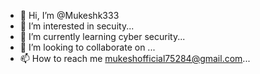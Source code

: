 - 👋 Hi, I’m @Mukeshk333
- 👀 I’m interested in secuity...
- 🌱 I’m currently learning cyber security...
- 💞️ I’m looking to collaborate on ...
- 📫 How to reach me mukeshofficial75284@gmail.com...
<!---
Mukeshk333/Mukeshk333 is a ✨ special ✨ repository because its `README.md` (this file) appears on your GitHub profile.
You can click the Preview link to take a look at your changes.
--->
